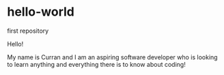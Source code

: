# hello-world
first repository

Hello!

My name is Curran and I am an aspiring software developer who is looking
to learn anything and everything there is to know about coding!
